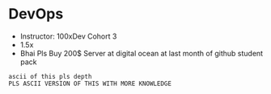# DevOps
- Instructor: 100xDev Cohort 3
- 1.5x
- Bhai Pls Buy 200$ Server at digital ocean at last month of github student pack
```
ascii of this pls depth
PLS ASCII VERSION OF THIS WITH MORE KNOWLEDGE
```